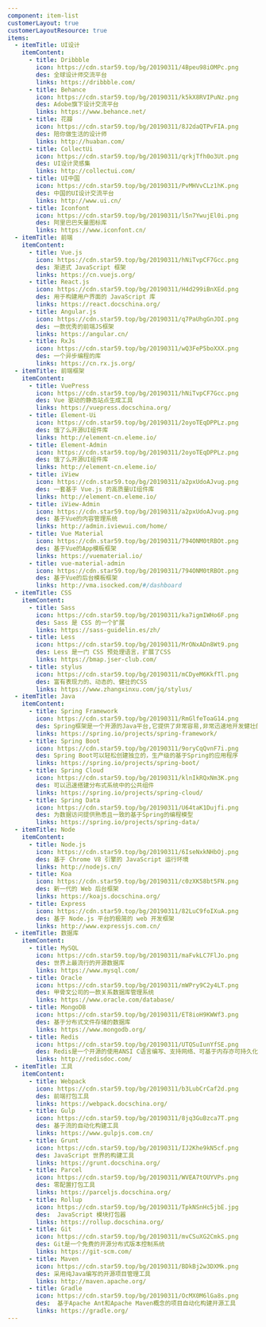 ```yaml
---
component: item-list
customerLayout: true
customerLayoutResource: true
items:
  - itemTitle: UI设计
    itemContent:
      - title: Dribbble
        icon: https://cdn.star59.top/bg/20190311/4Bpeu98iOMPc.png
        des: 全球设计师交流平台
        links: https://dribbble.com/
      - title: Behance
        icon: https://cdn.star59.top/bg/20190311/k5kX8RVIPuNz.png
        des: Adobe旗下设计交流平台
        links: https://www.behance.net/
      - title: 花瓣
        icon: https://cdn.star59.top/bg/20190311/8J2daQTPvFIA.png
        des: 陪你做生活的设计师
        links: http://huaban.com/
      - title: CollectUi
        icon: https://cdn.star59.top/bg/20190311/qrkjTfh0o3Ut.png
        des: UI设计灵感集
        links: http://collectui.com/
      - title: UI中国
        icon: https://cdn.star59.top/bg/20190311/PvMHVvCLz1hK.png
        des: 中国的UI设计交流平台
        links: http://www.ui.cn/
      - title: Iconfont
        icon: https://cdn.star59.top/bg/20190311/l5n7YwujEl0i.png
        des: 阿里巴巴矢量图标库
        links: https://www.iconfont.cn/
  - itemTitle: 前端
    itemContent:
      - title: Vue.js
        icon: https://cdn.star59.top/bg/20190311/hNiTvpCF7Gcc.png
        des: 渐进式 JavaScript 框架
        links: https://cn.vuejs.org/
      - title: React.js
        icon: https://cdn.star59.top/bg/20190311/H4d299iBnXEd.png
        des: 用于构建用户界面的 JavaScript 库
        links: https://react.docschina.org/
      - title: Angular.js
        icon: https://cdn.star59.top/bg/20190311/q7PaUhgGnJDI.png
        des: 一款优秀的前端JS框架
        links: https://angular.cn/
      - title: RxJs
        icon: https://cdn.star59.top/bg/20190311/wQ3FeP5boXXX.png
        des: 一个异步编程的库
        links: https://cn.rx.js.org/
  - itemTitle: 前端框架
    itemContent:
      - title: VuePress
        icon: https://cdn.star59.top/bg/20190311/hNiTvpCF7Gcc.png
        des: Vue 驱动的静态站点生成工具
        links: https://vuepress.docschina.org/
      - title: Element-Ui
        icon: https://cdn.star59.top/bg/20190311/2oyoTEqDPPLz.png
        des: 饿了么开源UI组件库
        links: http://element-cn.eleme.io/
      - title: Element-Admin
        icon: https://cdn.star59.top/bg/20190311/2oyoTEqDPPLz.png
        des: 饿了么开源UI组件库
        links: http://element-cn.eleme.io/
      - title: iView
        icon: https://cdn.star59.top/bg/20190311/a2pxUdoAJvug.png
        des: 一套基于 Vue.js 的高质量UI组件库
        links: http://element-cn.eleme.io/
      - title: iView-Admin
        icon: https://cdn.star59.top/bg/20190311/a2pxUdoAJvug.png
        des: 基于Vue的内容管理系统
        links: http://admin.iviewui.com/home/
      - title: Vue Material
        icon: https://cdn.star59.top/bg/20190311/794ONM0tRBOt.png
        des: 基于Vue的App模板框架
        links: https://vuematerial.io/
      - title: vue-material-admin
        icon: https://cdn.star59.top/bg/20190311/794ONM0tRBOt.png
        des: 基于Vue的后台模板框架
        links: http://vma.isocked.com/#/dashboard
  - itemTitle: CSS
    itemContent:
      - title: Sass
        icon: https://cdn.star59.top/bg/20190311/ka7igmIWHo6F.png
        des: Sass 是 CSS 的一个扩展
        links: https://sass-guidelin.es/zh/
      - title: Less
        icon: https://cdn.star59.top/bg/20190311/MrONxADn8Wt9.png
        des: Less 是一门 CSS 预处理语言，扩展了CSS
        links: https://bmap.jser-club.com/
      - title: stylus
        icon: https://cdn.star59.top/bg/20190311/mCDyeM6KkfTl.png
        des: 富有表现力的、动态的、健壮的CSS
        links: https://www.zhangxinxu.com/jq/stylus/
  - itemTitle: Java
    itemContent:
      - title: Spring Framework
        icon: https://cdn.star59.top/bg/20190311/RmGlfeToaG14.png
        des: Spring框架是一个开源的Java平台,它提供了非常容易,非常迅速地开发健壮的Java应用程序的全面的基础设施支持
        links: https://spring.io/projects/spring-framework/
      - title: Spring Boot
        icon: https://cdn.star59.top/bg/20190311/9oryCqQvnF7i.png
        des: Spring Boot可以轻松创建独立的，生产级的基于Spring的应用程序
        links: https://spring.io/projects/spring-boot/
      - title: Spring Cloud
        icon: https://cdn.star59.top/bg/20190311/klnIkRQxNm3K.png
        des: 可以迅速搭建分布式系统中的公共组件
        links: https://spring.io/projects/spring-cloud/
      - title: Spring Data
        icon: https://cdn.star59.top/bg/20190311/U64taK1Dujfi.png
        des: 为数据访问提供熟悉且一致的基于Spring的编程模型
        links: https://spring.io/projects/spring-data/
  - itemTitle: Node
    itemContent:
      - title: Node.js
        icon: https://cdn.star59.top/bg/20190311/6IseNxkNHbOj.png
        des: 基于 Chrome V8 引擎的 JavaScript 运行环境
        links: http://nodejs.cn/
      - title: Koa
        icon: https://cdn.star59.top/bg/20190311/c0zXK58bt5FN.png
        des: 新一代的 Web 后台框架
        links: https://koajs.docschina.org/
      - title: Express
        icon: https://cdn.star59.top/bg/20190311/82LuC9foIXuA.png
        des: 基于 Node.js 平台的极简的 web 开发框架
        links: http://www.expressjs.com.cn/
  - itemTitle: 数据库
    itemContent:
      - title: MySQL
        icon: https://cdn.star59.top/bg/20190311/maFvkLC7FlJo.png
        des: 世界上最流行的开源数据库
        links: https://www.mysql.com/
      - title: Oracle
        icon: https://cdn.star59.top/bg/20190311/mWPry9C2y4LT.png
        des: 甲骨文公司的一款关系数据库管理系统
        links: https://www.oracle.com/database/
      - title: MongoDB
        icon: https://cdn.star59.top/bg/20190311/ET8ioH9KWWf3.png
        des: 基于分布式文件存储的数据库
        links: https://www.mongodb.org/
      - title: Redis
        icon: https://cdn.star59.top/bg/20190311/UTQSuIunYfSE.png
        des: Redis是一个开源的使用ANSI C语言编写、支持网络、可基于内存亦可持久化的日志型、Key-Value数据库
        links: http://redisdoc.com/
  - itemTitle: 工具
    itemContent:
      - title: Webpack
        icon: https://cdn.star59.top/bg/20190311/b3LubCrCaf2d.png
        des: 前端打包工具
        links: https://webpack.docschina.org/
      - title: Gulp
        icon: https://cdn.star59.top/bg/20190311/8jq3GuBzca7T.png
        des: 基于流的自动化构建工具
        links: https://www.gulpjs.com.cn/
      - title: Grunt
        icon: https://cdn.star59.top/bg/20190311/IJ2Khe9kN5cf.png
        des: JavaScript 世界的构建工具
        links: https://grunt.docschina.org/
      - title: Parcel
        icon: https://cdn.star59.top/bg/20190311/WVEA7tOUYVPs.png
        des: 零配置打包工具
        links: https://parceljs.docschina.org/
      - title: Rollup
        icon: https://cdn.star59.top/bg/20190311/TpkNSnHc5jbE.jpg
        des:  JavaScript 模块打包器
        links: https://rollup.docschina.org/
      - title: Git
        icon: https://cdn.star59.top/bg/20190311/mvCSuXG2CmkS.png
        des: Git是一个免费的开源分布式版本控制系统
        links: https://git-scm.com/
      - title: Maven
        icon: https://cdn.star59.top/bg/20190311/BDkBj2w3DXMk.png
        des: 采用纯Java编写的开源项目管理工具
        links: http://maven.apache.org/
      - title: Gradle
        icon: https://cdn.star59.top/bg/20190311/OcMX0M6lGa8s.png
        des:  基于Apache Ant和Apache Maven概念的项目自动化构建开源工具
        links: https://gradle.org/
---
```

